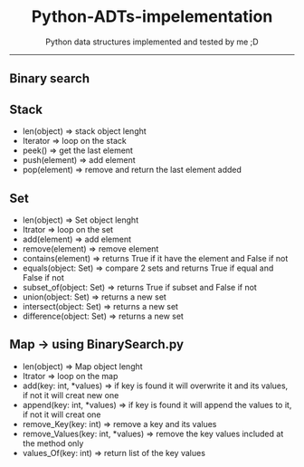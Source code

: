 <div>
<h1 align="center">Python-ADTs-impelementation</h1>
<p align="center">Python data structures implemented and tested by me ;D</p>
</div>

***

## Binary search
## Stack
<ul>
<li>len(object) => stack object lenght</li>
<li>Iterator => loop on the stack</li>
<li>peek() => get the last element</li>
<li>push(element) => add element</li>
<li>pop(element) => remove and return the last element added</li>
</ul>

## Set
<ul>
  <li>len(object) => Set object lenght</li>
  <li>Itrator => loop on the set</li>
  <li>add(element) => add element</li>
  <li>remove(element) => remove element</li>
  <li>contains(element) => returns True if it have the element and False if not</li>
  <li>equals(object: Set) => compare 2 sets and returns True if equal and False if not</li>
  <li>subset_of(object: Set) => returns True if subset and False if not</li>
  <li>union(object: Set) => returns a new set</li>
  <li>intersect(object: Set) => returns a new set</li>
  <li>difference(object: Set) => returns a new set</li>
</ul>

## Map  -> using BinarySearch.py
<ul>
  <li>len(object) => Map object lenght</li>
  <li>Itrator => loop on the map</li>
  <li>add(key: int, *values) => if key is found it will overwrite it and its values, if not it will creat new one</li>
  <li>append(key: int, *values) => if key is found it will append the values to it, if not it will creat one</li>
  <li>remove_Key(key: int) => remove a key and its values</li>
  <li>remove_Values(key: int, *values) => remove the key values included at the method only</li>
  <li>values_Of(key: int) => return list of the key values</li>
</ul>
